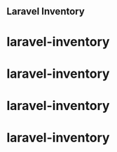 ## Laravel Inventory
# laravel-inventory
# laravel-inventory
# laravel-inventory
# laravel-inventory
